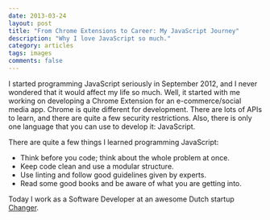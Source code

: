 ```yaml
---
date: 2013-03-24
layout: post
title: "From Chrome Extensions to Career: My JavaScript Journey"
description: "Why I love JavaScript so much."
category: articles
tags: images
comments: false
---
```


I started programming JavaScript seriously in September 2012, and 
I never wondered that it would affect my life so much. 
Well, it started with me working on developing a Chrome Extension for an 
e-commerce/social media app. Chrome is quite different for development. 
There are lots of APIs to learn, and there are quite a few security restrictions. 
Also, there is only one language that you can use to develop it: JavaScript.

There are quite a few things I learned programming JavaScript:

- Think before you code; think about the whole problem at once.
- Keep code clean and use a modular structure.
- Use linting and follow good guidelines given by experts.
- Read some good books and be aware of what you are getting into.

Today I work as a Software Developer at an awesome Dutch startup [Changer](http://changer.nl). 



